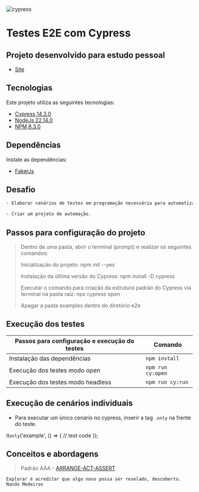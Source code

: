 ![cypress](https://www.cypress.io/_astro/cypress-logo.D87396b0.svg)

# Testes E2E com Cypress

## Projeto desenvolvido para estudo pessoal

- [Site](https://ecommerce-playground.lambdatest.io/index.php?route=common/home) 

## Tecnologias

Este projeto utiliza as seguintes tecnologias:

- [Cypress 14.3.0](https://docs.cypress.io/guides/getting-started/installing-cypress#System-requirements)
- [NodeJs 22.14.0](https://nodejs.org/en/)
- [NPM 8.3.0](https://docs.npmjs.com/cli/v7/commands/npm-install)

## Dependências

Instale as dependências:

- [FakerJs](https://fakerjs.dev/) 

## Desafio
```sh
- Elaborar cenários de testes em programação necessária para automatização dos testes.

- Criar um projeto de automação.
```

## Passos para configuração do projeto

> Dentro de uma pasta, abrir o terminal (prompt) e realizar os seguintes comandos:
> 
> Inicialização do projeto: npm init --yes
> 
> Instalação da última versão do Cypress: npm install -D cypress
> 
> Executar o comando para criação da estrutura padrão do Cypress via terminal na pasta raiz: npx cypress open
> 
> Apagar a pasta examples dentro do diretório e2e

## Execução dos testes

| Passos para configuração e execução do testes  | Comando                    |
| ---------------------------------------------- | ---------------------------|
| Instalação das dependências                    | `npm install`              |
| Execução dos testes modo open                  | `npm run cy:open`          |
| Execução dos testes modo headless              | `npm run cy:run`           |

## Execução de cenários individuais

- Para executar um único cenário no cypress, inserir a tag `.only` na frente do teste.

it`only`('example', () => {
    // test code
  });

## Conceitos e abordagens

> 
> Padrão AAA - [ARRANGE-ACT-ASSERT](https://freecontent.manning.com/making-better-unit-tests-part-1-the-aaa-pattern/)
> 

`Explorar é acreditar que algo novo possa ser revelado, descoberto.` `Nando Medeiros`
